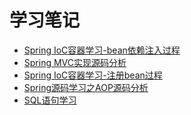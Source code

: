 学习笔记
===================
* [Spring IoC容器学习-bean依赖注入过程](http://note.youdao.com/noteshare?id=624fcbfb38f6383cec0991ce83c19c5e&sub=65a892458538eeca03c4a2e3ab93a1e0)    
* [Spring MVC实现源码分析](http://note.youdao.com/noteshare?id=6b38408f9e21444057368247833a91c7&sub=CB214C822BF64A9BAE1B4DB2182D1799)
* [Spring IoC容器学习-注册bean过程](http://note.youdao.com/noteshare?id=6a943413146a55b2cad180d247859d23&sub=9243CB8667FB4018A6D856B3D98292F5)
* [Spring源码学习之AOP源码分析](https://github.com/lucky-xin/Learning/blob/gh-pages/Spring%E6%BA%90%E7%A0%81%E5%AD%A6%E4%B9%A0%E4%B9%8BAOP.md)
* [SQL语句学习](http://note.youdao.com/noteshare?id=ad0ca96a3b7f20087a621cfe1fb3131a)
